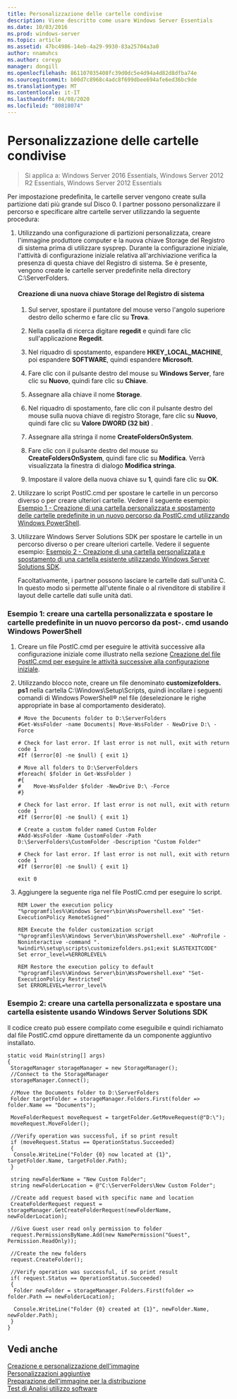 ```yaml
---
title: Personalizzazione delle cartelle condivise
description: Viene descritto come usare Windows Server Essentials
ms.date: 10/03/2016
ms.prod: windows-server
ms.topic: article
ms.assetid: 47bc4986-14eb-4a29-9930-83a25704a3a0
author: nnamuhcs
ms.author: coreyp
manager: dongill
ms.openlocfilehash: 861107035408fc39d0dc5e4d94a4d82d8dfba74e
ms.sourcegitcommit: b00d7c8968c4adc8f699dbee694afe6ed36bc9de
ms.translationtype: MT
ms.contentlocale: it-IT
ms.lasthandoff: 04/08/2020
ms.locfileid: "80818074"
---
```

# <a name="customize-shared-folders"></a>Personalizzazione delle cartelle condivise

>Si applica a: Windows Server 2016 Essentials, Windows Server 2012 R2 Essentials, Windows Server 2012 Essentials

Per impostazione predefinita, le cartelle server vengono create sulla partizione dati più grande sul Disco 0. I partner possono personalizzare il percorso e specificare altre cartelle server utilizzando la seguente procedura:  
  
1. Utilizzando una configurazione di partizioni personalizzata, creare l'immagine produttore computer e la nuova chiave Storage del Registro di sistema prima di utilizzare sysprep. Durante la configurazione iniziale, l'attività di configurazione iniziale relativa all'archiviazione verifica la presenza di questa chiave del Registro di sistema. Se è presente, vengono create le cartelle server predefinite nella directory C:\ServerFolders.  
  
   #### <a name="to-create-a-new-storage-registry-key"></a>Creazione di una nuova chiave Storage del Registro di sistema  
  
   1.  Sul server, spostare il puntatore del mouse verso l'angolo superiore destro dello schermo e fare clic su **Trova**.  
  
   2.  Nella casella di ricerca digitare **regedit** e quindi fare clic sull'applicazione **Regedit**.  
  
   3.  Nel riquadro di spostamento, espandere **HKEY_LOCAL_MACHINE**, poi espandere **SOFTWARE**, quindi espandere **Microsoft**.  
  
   4.  Fare clic con il pulsante destro del mouse su **Windows Server**, fare clic su **Nuovo**, quindi fare clic su **Chiave**.  
  
   5.  Assegnare alla chiave il nome **Storage**.  
  
   6.  Nel riquadro di spostamento, fare clic con il pulsante destro del mouse sulla nuova chiave di registro Storage, fare clic su **Nuovo**, quindi fare clic su **Valore DWORD (32 bit)** .  
  
   7.  Assegnare alla stringa il nome **CreateFoldersOnSystem**.  
  
   8.  Fare clic con il pulsante destro del mouse su **CreateFoldersOnSystem**, quindi fare clic su **Modifica**. Verrà visualizzata la finestra di dialogo **Modifica stringa**.  
  
   9. Impostare il valore della nuova chiave su **1**, quindi fare clic su **OK**.  
  
2. Utilizzare lo script PostIC.cmd per spostare le cartelle in un percorso diverso o per creare ulteriori cartelle. Vedere il seguente esempio: [Esempio 1 - Creazione di una cartella personalizzata e spostamento delle cartelle predefinite in un nuovo percorso da PostIC.cmd utilizzando Windows PowerShell](Customize-Shared-Folders.md#BKMK_Example1).  
  
3. Utilizzare Windows Server Solutions SDK per spostare le cartelle in un percorso diverso o per creare ulteriori cartelle. Vedere il seguente esempio: [Esempio 2 - Creazione di una cartella personalizzata e spostamento di una cartella esistente utilizzando Windows Server Solutions SDK](Customize-Shared-Folders.md#BKMK_Example2).  
  
   Facoltativamente, i partner possono lasciare le cartelle dati sull'unità C. In questo modo si permette all'utente finale o al rivenditore di stabilire il layout delle cartelle dati sulle unità dati.  
  
###  <a name="example-1-create-a-custom-folder-and-move-the-default-folders-to-a-new-location-from-posticcmd-by-using-windows-powershell"></a><a name="BKMK_Example1"></a>Esempio 1: creare una cartella personalizzata e spostare le cartelle predefinite in un nuovo percorso da post-. cmd usando Windows PowerShell  
  
1.  Creare un file PostIC.cmd per eseguire le attività successive alla configurazione iniziale come illustrato nella sezione [Creazione del file PostIC.cmd per eseguire le attività successive alla configurazione iniziale](Create-the-PostIC.cmd-File-for-Running-Post-Initial-Configuration-Tasks.md).  
  
2.  Utilizzando blocco note, creare un file denominato **customizefolders. ps1** nella cartella C:\Windows\Setup\Scripts, quindi incollare i seguenti comandi di Windows PowerShell&reg; nel file (deselezionare le righe appropriate in base al comportamento desiderato).  
  
    ```  
    # Move the Documents folder to D:\ServerFolders  
    #Get-WssFolder -name Documents| Move-WssFolder - NewDrive D:\ -Force  
  
    # Check for last error. If last error is not null, exit with return code 1  
    #If ($error[0] -ne $null) { exit 1}   
  
    # Move all folders to D:\ServerFolders  
    #foreach( $folder in Get-WssFolder )  
    #{  
    #    Move-WssFolder $folder -NewDrive D:\ -Force  
    #}  
  
    # Check for last error. If last error is not null, exit with return code 1  
    #If ($error[0] -ne $null) { exit 1}   
  
    # Create a custom folder named Custom Folder  
    #Add-WssFolder -Name CustomFolder -Path D:\ServerFolders\CustomFolder -Description "Custom Folder"  
  
    # Check for last error. If last error is not null, exit with return code 1  
    #If ($error[0] -ne $null) { exit 1}   
  
    exit 0  
    ```  
  
3.  Aggiungere la seguente riga nel file PostIC.cmd per eseguire lo script.  
  
    ```  
    REM Lower the execution policy  
    "%programfiles%\Windows Server\bin\WssPowershell.exe" "Set-ExecutionPolicy RemoteSigned"  
  
    REM Execute the folder customization script  
    "%programfiles%\Windows Server\bin\WssPowershell.exe" -NoProfile -Noninteractive -command ". %windir%\setup\scripts\customizefolders.ps1;exit $LASTEXITCODE"  
    Set error_level=%ERRORLEVEL%  
  
    REM Restore the execution policy to default  
    "%programfiles%\Windows Server\bin\WssPowershell.exe" "Set-ExecutionPolicy Restricted"  
    Set ERRORLEVEL=%error_level%  
    ```  
  
###  <a name="example-2-create-a-custom-folder-and-move-an-existing-folder-by-using-the-windows-server-solutions-sdk"></a><a name="BKMK_Example2"></a>Esempio 2: creare una cartella personalizzata e spostare una cartella esistente usando Windows Server Solutions SDK  
 Il codice creato può essere compilato come eseguibile e quindi richiamato dal file PostIC.cmd oppure direttamente da un componente aggiuntivo installato.  
  
```  
static void Main(string[] args)  
{  
 StorageManager storageManager = new StorageManager();  
 //Connect to the StorageManager  
 storageManager.Connect();  
  
 //Move the Documents folder to D:\ServerFolders  
 Folder targetFolder = storageManager.Folders.First(folder => folder.Name == "Documents");  
  
 MoveFolderRequest moveRequest = targetFolder.GetMoveRequest(@"D:\");  
 moveRequest.MoveFolder();  
  
 //Verify operation was successful, if so print result  
 if (moveRequest.Status == OperationStatus.Succeeded)  
 {  
  Console.WriteLine("Folder {0} now located at {1}", targetFolder.Name, targetFolder.Path);  
 }  
  
 string newFolderName = "New Custom Folder";  
 string newFolderLocation = @"C:\ServerFolders\New Custom Folder";  
  
 //Create add request based with specific name and location  
 CreateFolderRequest request = storageManager.GetCreateFolderRequest(newFolderName, newFolderLocation);  
  
 //Give Guest user read only permission to folder  
 request.PermissionsByName.Add(new NamePermission("Guest", Permission.ReadOnly));  
  
 //Create the new folders  
 request.CreateFolder();  
  
 //Verify operation was successful, if so print result  
 if( request.Status == OperationStatus.Succeeded)  
 {  
  Folder newFolder = storageManager.Folders.First(folder => folder.Path == newFolderLocation);  
  
  Console.WriteLine("Folder {0} created at {1}", newFolder.Name, newFolder.Path);  
 }  
}  
```  
  
## <a name="see-also"></a>Vedi anche  
 [Creazione e personalizzazione dell'immagine](Creating-and-Customizing-the-Image.md)   
 [Personalizzazioni aggiuntive](Additional-Customizations.md)   
 [Preparazione dell'immagine per la distribuzione](Preparing-the-Image-for-Deployment.md)   
 [Test di Analisi utilizzo software](Testing-the-Customer-Experience.md)
